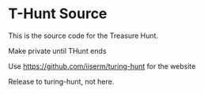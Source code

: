 # T-Hunt Source

This is the source code for the Treasure Hunt.

Make private until THunt ends

Use <https://github.com/iiserm/turing-hunt> for the website

Release to turing-hunt, not here.
